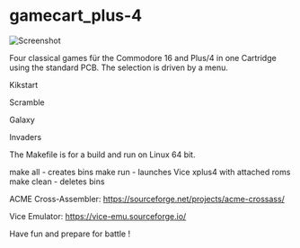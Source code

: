 # gamecart_plus-4

![Screenshot](http://www.cbmhardware.de/images/4gamescrt.jpg)


Four classical games für the Commodore 16 and Plus/4 in one Cartridge using the standard PCB. The selection is driven by a menu. 

Kikstart

Scramble

Galaxy

Invaders


The Makefile is for a build and run on Linux 64 bit.

make all - creates bins
make run - launches Vice xplus4 with attached roms
make clean - deletes bins

ACME Cross-Assembler: https://sourceforge.net/projects/acme-crossass/

Vice Emulator: https://vice-emu.sourceforge.io/

Have fun and prepare for battle !
